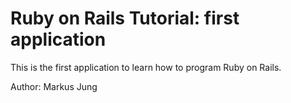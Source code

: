 # Ruby on Rails Tutorial: first application

This is the first application to learn how to program Ruby on Rails.

Author: Markus Jung